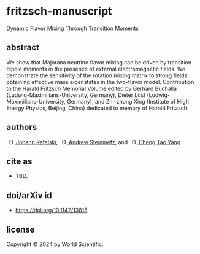 # fritzsch-manuscript
Dynamic Flavor Mixing Through Transition Moments

## abstract
We show that Majorana neutrino flavor mixing can be driven by transition dipole moments in the presence of external electromagnetic fields. We demonstrate the sensitivity of the rotation mixing matrix to strong fields obtaining effective mass eigenstates in the two-flavor model. Contribution to the Harald Fritzsch Memorial Volume edited by Gerhard Buchalla (Ludwig-Maximilians-University, Germany), Dieter Lüst (Ludwig-Maximilians-University, Germany), and Zhi-zhong Xing (Institute of High Energy Physics, Beijing, China) dedicated to memory of Harald Fritzsch.

## authors
<a
id="cy-effective-orcid-url"
class="underline"
href="https://orcid.org/0000-0001-8217-1484"
target="orcid.widget"
rel="me noopener noreferrer"
style="vertical-align: top"><img
src="https://orcid.org/sites/default/files/images/orcid_16x16.png"
style="width: 1em; margin-inline-start: 0.5em"
alt="ORCID iD icon"/> Johann Rafelski</a>, <a
id="cy-effective-orcid-url"
class="underline"
href="https://orcid.org/0000-0001-5474-2649"
target="orcid.widget"
rel="me noopener noreferrer"
style="vertical-align: top"><img
src="https://orcid.org/sites/default/files/images/orcid_16x16.png"
style="width: 1em; margin-inline-start: 0.5em"
alt="ORCID iD icon"/> Andrew Steinmetz</a>, and <a
id="cy-effective-orcid-url"
class="underline"
href="https://orcid.org/0000-0001-5038-8427"
target="orcid.widget"
rel="me noopener noreferrer"
style="vertical-align: top"><img
src="https://orcid.org/sites/default/files/images/orcid_16x16.png"
style="width: 1em; margin-inline-start: 0.5em"
alt="ORCID iD icon"/> Cheng Tao Yang</a>

## cite as
- TBD.

## doi/arXiv id
- https://doi.org/10.1142/13815

## license

Copyright © 2024 by World Scientific.
